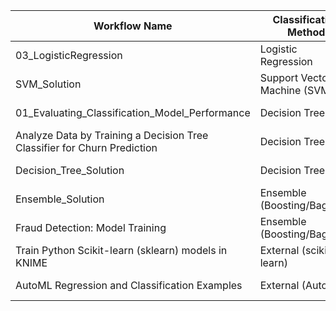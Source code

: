 | Workflow Name                                                     | Classification Method              | Link                                                                 |
|-------------------------------------------------------------------|------------------------------------|----------------------------------------------------------------------|
| 03_LogisticRegression                                             | Logistic Regression                | [KNIME Hub](https://hub.knime.com/s/LWHdcrt_DFIepk0p)                |
| SVM_Solution                                                      | Support Vector Machine (SVM)       | [KNIME Hub](https://hub.knime.com/s/rnzxfDElze4t7RRd/most-recent)    |
| 01_Evaluating_Classification_Model_Performance                    | Decision Tree                      | [KNIME Hub](https://hub.knime.com/s/wWrebA_HNv4hHDDG/most-recent)    |
| Analyze Data by Training a Decision Tree Classifier for Churn Prediction | Decision Tree                      | [KNIME Hub](https://hub.knime.com/s/tqVpSXd1crC_Fes6/most-recent)    |
| Decision_Tree_Solution                                            | Decision Tree                      | [KNIME Hub](https://hub.knime.com/s/rH4ZHDIPVfpyJ7Y3/most-recent)    |
| Ensemble_Solution                                                 | Ensemble (Boosting/Bagging)        | [KNIME Hub](https://hub.knime.com/s/w2zdQ-7LW_suhNsi/most-recent)    |
| Fraud Detection: Model Training                                   | Ensemble (Boosting/Bagging)        | [KNIME Hub](https://hub.knime.com/s/gwBpbUtj0awOERjg/most-recent)    |
| Train Python Scikit-learn (sklearn) models in KNIME               | External (scikit-learn)            | [KNIME Hub](https://hub.knime.com/s/XODrB8IVRDJAhXAt/most-recent)    |
| AutoML Regression and Classification Examples                     | External (AutoML)                  | [KNIME Hub](https://hub.knime.com/s/ifIPg5Pr0hCk62GS/most-recent)    |

